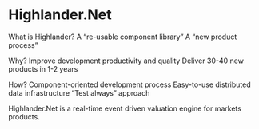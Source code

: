 # Highlander.Net

What is Highlander?
A “re-usable component library”
A “new product process”

Why?
Improve development productivity and quality
Deliver 30-40 new products in 1-2 years

How?
Component-oriented development process
Easy-to-use distributed data infrastructure
“Test always” approach

Highlander.Net is a real-time event driven valuation engine for markets products.
